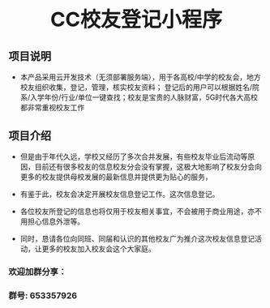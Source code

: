 <h2 align="center" style="margin: 30px 0 30px;font-weight: bold;font-size:40px;">CC校友登记小程序</h2>

## 项目说明

- 本产品采用云开发技术（无须部署服务端），用于各高校/中学的校友会，地方校友组织收集，登记，管理，核实校友资料； 登记后的用户可以根据姓名/院系/入学年份/行业/单位一键查找；校友是宝贵的人脉财富，5G时代各大高校都非常重视校友工作

   
## 项目介绍


- 但是由于年代久远，学校又经历了多次合并发展，有些校友毕业后流动等原因，目前还有很多校友的信息校友分会没有掌握，这极大地影响了校友分会向更多的校友提供母校发展的最新信息并提供更为贴心的服务，

- 有鉴于此，校友会决定开展校友信息登记工作。这次信息登记。
- 各位校友所登记的信息也将仅用于校友相关事宜，不会被用于商业用途，亦不用担心信息外泄等。

- 同时，恳请各位向同班、同届和认识的其他校友广为推介这次校友信息登记活动，让更多的校友加入校友会这个大家庭。 


### 欢迎加群分享： 
### 群号:  653357926

